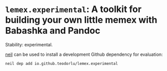 # `lemex.experimental`: A toolkit for building your own little memex with Babashka and Pandoc

Stability: experimental.

[neil] can be used to install a development Github dependency for evaluation:

    neil dep add io.github.teodorlu/lemex.experimental

[neil]: https://github.com/babashka/neil
